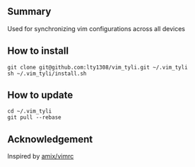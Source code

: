 ## Summary

Used for synchronizing vim configurations across all devices

## How to install

    git clone git@github.com:lty1308/vim_tyli.git ~/.vim_tyli
    sh ~/.vim_tyli/install.sh

## How to update

    cd ~/.vim_tyli
    git pull --rebase

## Acknowledgement

Inspired by [amix/vimrc](https://github.com/amix/vimrc/blob/master/)

